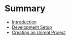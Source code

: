 # Summary

- [Introduction](./introduction.md)
- [Development Setup](./development_setup.md)
- [Creating an Unreal Project](./creating_unreal_project_from_scratch.md)